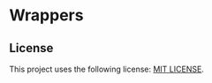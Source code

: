 # Wrappers

## License
This project uses the following license: [MIT LICENSE](https://github.com/tomosfps/aeri/blob/main/LICENSE.md).
